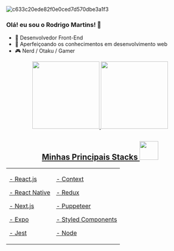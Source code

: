 ![c633c20ede82f0e0ced7d570dbe3a1f3](https://user-images.githubusercontent.com/70382532/138322189-2db8df52-9dcb-40a0-88a8-c365466bd33d.gif)

### Olá! eu sou o Rodrigo Martins! 👋

- 🔭 Desenvolvedor Front-End
- 🌱 Aperfeiçoando os conhecimentos em desenvolvimento web
- 🎮 Nerd / Otaku / Gamer

<div align="center">
  <a href="https://github.com/engenny">
  <img height="180em" src="https://github-readme-stats.vercel.app/api?username=drigomartins&show_icons=true&theme=dracula&include_all_commits=true&count_private=true"/>
  <img height="180em" src="https://github-readme-stats.vercel.app/api/top-langs/?username=drigomartins&layout=compact&langs_count=7&theme=dracula"/>
</div>

<h2 align="center">Minhas Principais Stacks <img src="https://github.com/ritik307/ritik307/blob/main/images/laptop.gif" width="50"></h2>
 
<table>
  <tr>
    <td valign="top">
     <p>- React.js</p>
     <p>- React Native</p>
     <p>- Next.js</p>
     <p>- Expo</p>
     <p>- Jest</p>
    </td>
    <td valign="top">
     <p>- Context </p>
     <p>- Redux</p>
     <p>- Puppeteer</p>
     <p>- Styled Components</p>
     <p>- Node</p>
    </td>
  </tr>
</table>
